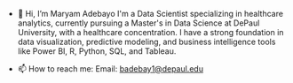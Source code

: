 - 👋 Hi, I’m Maryam Adebayo
  I'm a Data Scientist specializing in healthcare analytics, currently pursuing a Master's in Data Science at DePaul University, with a healthcare concentration. I have a strong foundation in data visualization, 
  predictive modeling, and business intelligence tools like Power BI, R, Python, SQL, and Tableau.

- 📫 How to reach me:
  Email: badebay1@depaul.edu


